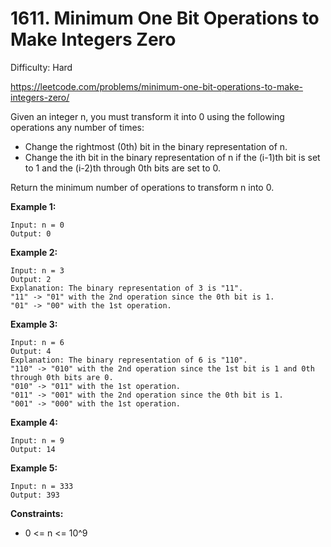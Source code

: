 # 1611. Minimum One Bit Operations to Make Integers Zero

Difficulty: Hard

https://leetcode.com/problems/minimum-one-bit-operations-to-make-integers-zero/

Given an integer n, you must transform it into 0 using the following operations any number of times:

* Change the rightmost (0th) bit in the binary representation of n.
* Change the ith bit in the binary representation of n if the (i-1)th bit is set to 1 and the (i-2)th through 0th bits are set to 0.

Return the minimum number of operations to transform n into 0.

**Example 1:**
```
Input: n = 0
Output: 0
```

**Example 2:**
```
Input: n = 3
Output: 2
Explanation: The binary representation of 3 is "11".
"11" -> "01" with the 2nd operation since the 0th bit is 1.
"01" -> "00" with the 1st operation.
```

**Example 3:**
```
Input: n = 6
Output: 4
Explanation: The binary representation of 6 is "110".
"110" -> "010" with the 2nd operation since the 1st bit is 1 and 0th through 0th bits are 0.
"010" -> "011" with the 1st operation.
"011" -> "001" with the 2nd operation since the 0th bit is 1.
"001" -> "000" with the 1st operation.
```

**Example 4:**
```
Input: n = 9
Output: 14
```

**Example 5:**
```
Input: n = 333
Output: 393
```

**Constraints:**

* 0 <= n <= 10^9
